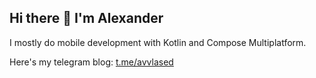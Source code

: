 ## Hi there 👋 I'm Alexander

I mostly do mobile development with Kotlin and Compose Multiplatform.

Here's my telegram blog: [t.me/avvlased](t.me/avvlased)

<!--
**avvlas/avvlas** is a ✨ _special_ ✨ repository because its `README.md` (this file) appears on your GitHub profile.

Here are some ideas to get you started:

- 🔭 I’m currently working on ...
- 🌱 I’m currently learning ...
- 👯 I’m looking to collaborate on ...
- 🤔 I’m looking for help with ...
- 💬 Ask me about ...
- 📫 How to reach me: ...
- 😄 Pronouns: ...
- ⚡ Fun fact: ...
-->
